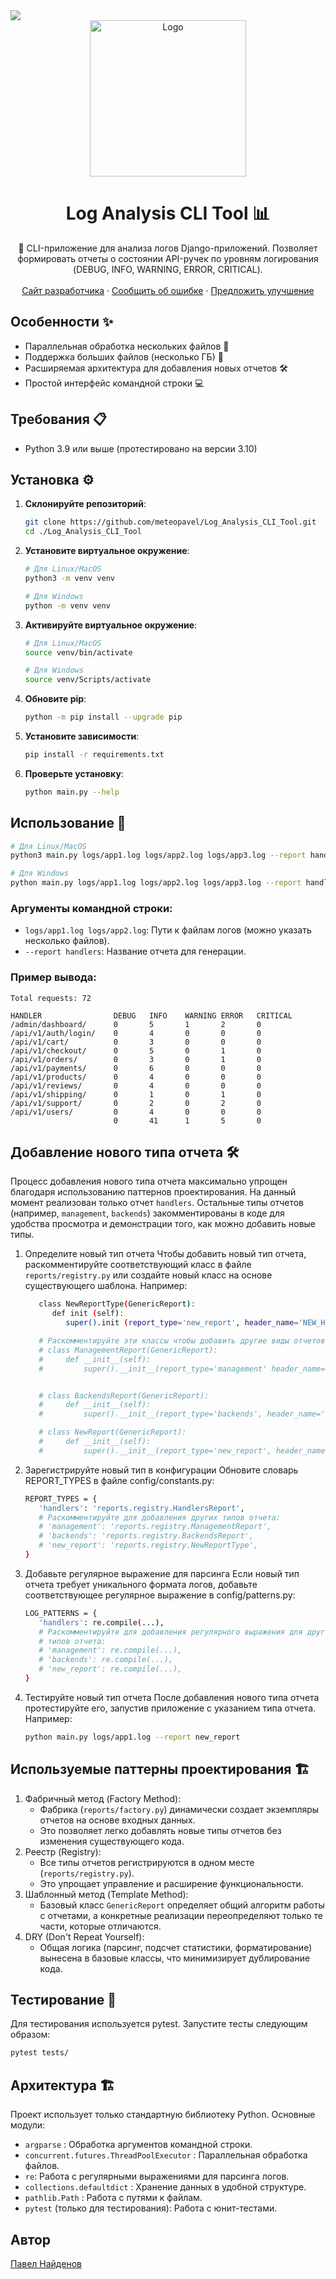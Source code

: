 <!-- Pytest --><a href="https://docs.pytest.org/en/stable/contents.html/"><img src="./images/pytest.svg"></a>


<div align="center">
  <a href="https://github.com/meteopavel/Log_Analysis_CLI_Tool">
    <img src="./images/logo.svg" alt="Logo" width="250" height="auto">
  </a>
  <h1 align="center">Log Analysis CLI Tool 📊</h1>
  <p align="center">
    🔧 CLI-приложение для анализа логов Django-приложений. Позволяет формировать отчеты о состоянии API-ручек по уровням логирования (DEBUG, INFO, WARNING, ERROR, CRITICAL).
    <br /><br />
    <a href="https://meteopavel.space">Сайт разработчика</a>
    ·
    <a href="https://github.com/meteopavel/Log_Analysis_CLI_Tool/issues/new?labels=bug">Сообщить об ошибке</a>
    ·
    <a href="https://github.com/meteopavel/Log_Analysis_CLI_Tool/issues/new?labels=enhancement">Предложить улучшение</a>
  </p>
</div>


## Особенности ✨

- Параллельная обработка нескольких файлов 🔀
- Поддержка больших файлов (несколько ГБ) 💾
- Расширяемая архитектура для добавления новых отчетов 🛠️
- Простой интерфейс командной строки 💻

## Требования 📋

- Python 3.9 или выше (протестировано на версии 3.10)

## Установка ⚙️

1. **Склонируйте репозиторий**:
   ```bash
   git clone https://github.com/meteopavel/Log_Analysis_CLI_Tool.git
   cd ./Log_Analysis_CLI_Tool
   ```
2. **Установите виртуальное окружение**:
   ```bash
   # Для Linux/MacOS
   python3 -m venv venv

   # Для Windows
   python -m venv venv
   ```   
3. **Активируйте виртуальное окружение**:
   ```bash
   # Для Linux/MacOS
   source venv/bin/activate

   # Для Windows
   source venv/Scripts/activate
   ```
4. **Обновите pip**:
   ```bash
   python -m pip install --upgrade pip
   ```
5. **Установите зависимости**:
   ```bash
   pip install -r requirements.txt
   ```
6. **Проверьте установку**:
   ```bash
   python main.py --help
   ```

## Использование 🚀
   ```bash
   # Для Linux/MacOS
   python3 main.py logs/app1.log logs/app2.log logs/app3.log --report handlers

   # Для Windows
   python main.py logs/app1.log logs/app2.log logs/app3.log --report handlers
   ```
   ### Аргументы командной строки:
   - `logs/app1.log logs/app2.log`: Пути к файлам логов (можно указать несколько файлов).
   - `--report handlers`: Название отчета для генерации.
   ### Пример вывода:
   ```
   Total requests: 72

   HANDLER                DEBUG   INFO    WARNING ERROR   CRITICAL  
   /admin/dashboard/      0       5       1       2       0        
   /api/v1/auth/login/    0       4       0       0       0        
   /api/v1/cart/          0       3       0       0       0        
   /api/v1/checkout/      0       5       0       1       0        
   /api/v1/orders/        0       3       0       1       0        
   /api/v1/payments/      0       6       0       0       0        
   /api/v1/products/      0       4       0       0       0        
   /api/v1/reviews/       0       4       0       0       0        
   /api/v1/shipping/      0       1       0       1       0        
   /api/v1/support/       0       2       0       2       0        
   /api/v1/users/         0       4       0       0       0        
                          0       41      1       5       0
   ```

## Добавление нового типа отчета 🛠️
Процесс добавления нового типа отчета максимально упрощен благодаря использованию паттернов проектирования. На данный момент реализован только отчет `handlers`. Остальные типы отчетов (например, `management`, `backends`) закомментированы в коде для удобства просмотра и демонстрации того, как можно добавить новые типы.

1. Определите новый тип отчета
   Чтобы добавить новый тип отчета, раскомментируйте соответствующий класс в файле `reports/registry.py` или создайте новый класс на основе существующего шаблона. Например:
   ```bash
      class NewReportType(GenericReport):
         def init (self):
            super().init (report_type='new_report', header_name='NEW_HEADER')

      # Раскомментируйте эти классы чтобы добавить другие виды отчетов
      # class ManagementReport(GenericReport):
      #     def __init__(self):
      #         super().__init__(report_type='management' header_name='MESSAGE')


      # class BackendsReport(GenericReport):
      #     def __init__(self):
      #         super().__init__(report_type='backends', header_name='QUERY')

      # class NewReport(GenericReport):
      #     def __init__(self):
      #         super().__init__(report_type='new_report', header_name='NEW')
   ```
2. Зарегистрируйте новый тип в конфигурации
   Обновите словарь REPORT_TYPES в файле config/constants.py:
   ```bash
   REPORT_TYPES = {
      'handlers': 'reports.registry.HandlersReport',
      # Раскомментируйте для добавления других типов отчета:
      # 'management': 'reports.registry.ManagementReport',  
      # 'backends': 'reports.registry.BackendsReport',  
      # 'new_report': 'reports.registry.NewReportType',
   }
   ```

3. Добавьте регулярное выражение для парсинга
   Если новый тип отчета требует уникального формата логов, добавьте соответствующее регулярное выражение в config/patterns.py:
   ```bash
   LOG_PATTERNS = {
      'handlers': re.compile(...),
      # Раскомментируйте для добавления регулярного выражения для других
      # типов отчета:
      # 'management': re.compile(...),  
      # 'backends': re.compile(...),  
      # 'new_report': re.compile(...),
   }
   ```

4. Тестируйте новый тип отчета
   После добавления нового типа отчета протестируйте его, запустив приложение с указанием типа отчета. Например:
   ```bash
   python main.py logs/app1.log --report new_report
   ```

## Используемые паттерны проектирования 🏗️
1. Фабричный метод (Factory Method):
   - Фабрика (`reports/factory.py`) динамически создает экземпляры отчетов на основе входных данных.
   - Это позволяет легко добавлять новые типы отчетов без изменения существующего кода.
2. Реестр (Registry):
   - Все типы отчетов регистрируются в одном месте (`reports/registry.py`).
   - Это упрощает управление и расширение функциональности.
3. Шаблонный метод (Template Method):
   - Базовый класс `GenericReport` определяет общий алгоритм работы с отчетами, а конкретные реализации переопределяют только те части, которые отличаются.
4. DRY (Don't Repeat Yourself):
   - Общая логика (парсинг, подсчет статистики, форматирование) вынесена в базовые классы, что минимизирует дублирование кода.

## Тестирование 🧪
Для тестирования используется pytest. Запустите тесты следующим образом:
```bash
pytest tests/
```

## Архитектура 🏗️
Проект использует только стандартную библиотеку Python. Основные модули:

- `argparse` : Обработка аргументов командной строки.
- `concurrent.futures.ThreadPoolExecutor` : Параллельная обработка файлов.
- `re`: Работа с регулярными выражениями для парсинга логов.
- `collections.defaultdict` : Хранение данных в удобной структуре.
- `pathlib.Path` : Работа с путями к файлам.
- `pytest` (только для тестирования): Работа с юнит-тестами.

## Автор
[Павел Найденов](https://github.com/meteopavel)